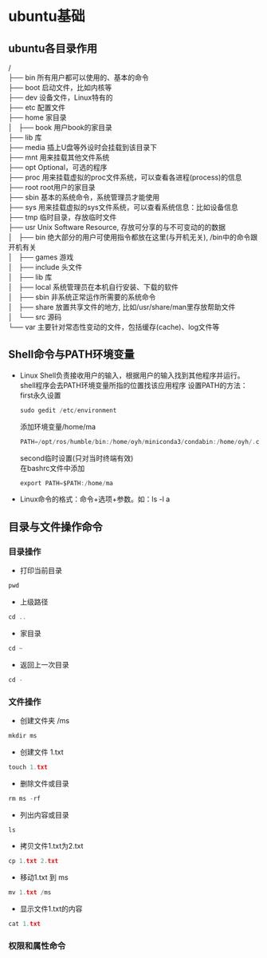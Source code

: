 # ubuntu基础
## ubuntu各目录作用

 /  
 ├── bin          所有用户都可以使用的、基本的命令  
 ├── boot         启动文件，比如内核等  
 ├── dev          设备文件，Linux特有的  
 ├── etc          配置文件  
 ├── home         家目录  
 │   ├── book     用户book的家目录  
 ├── lib          库  
 ├── media        插上U盘等外设时会挂载到该目录下  
 ├── mnt          用来挂载其他文件系统  
 ├── opt          Optional，可选的程序  
 ├── proc         用来挂载虚拟的proc文件系统，可以查看各进程(process)的信息  
 ├── root         root用户的家目录  
 ├── sbin         基本的系统命令，系统管理员才能使用  
 ├── sys          用来挂载虚拟的sys文件系统，可以查看系统信息：比如设备信息  
 ├── tmp          临时目录，存放临时文件  
 ├── usr          Unix Software Resource, 存放可分享的与不可变动的的数据  
 │   ├── bin      绝大部分的用户可使用指令都放在这里(与开机无关), /bin中的命令跟开机有关  
 │   ├── games    游戏  
 │   ├── include  头文件  
 │   ├── lib      库  
 │   ├── local    系统管理员在本机自行安装、下载的软件  
 │   ├── sbin     非系统正常运作所需要的系统命令  
 │   ├── share    放置共享文件的地方, 比如/usr/share/man里存放帮助文件  
 │   └── src      源码  
 └── var          主要针对常态性变动的文件，包括缓存(cache)、log文件等  
## Shell命令与PATH环境变量
- Linux Shell负责接收用户的输入，根据用户的输入找到其他程序并运行。shell程序会去PATH环境变量所指的位置找该应用程序
  设置PATH的方法：  
  first永久设置
  ```C
  sudo gedit /etc/environment
  ```
  添加环境变量/home/ma
  ```C
  PATH=/opt/ros/humble/bin:/home/oyh/miniconda3/condabin:/home/oyh/.cargo/bin:/usr/local/sbin:/usr/local/bin:/usr/sbin:/usr/bin:/sbin:/bin:/usr/games:/usr/local/games:/snap/bin:/snap/bin:/home/ma
  ```
  second临时设置(只对当时终端有效)    
  在bashrc文件中添加
  ```C
  export PATH=$PATH:/home/ma
  ```  
- Linux命令的格式：命令+选项+参数。如：ls -l a
## 目录与文件操作命令
### 目录操作
- 打印当前目录
```C
pwd
```
- 上级路径
```C
cd ..
```
- 家目录
```C
cd ~
```
- 返回上一次目录
```C
cd -
```
### 文件操作
- 创建文件夹 /ms
```C
mkdir ms
```
- 创建文件 1.txt
```C
touch 1.txt
```
- 删除文件或目录
```C
rm ms -rf
```
- 列出内容或目录
```C
ls 
```
- 拷贝文件1.txt为2.txt
```C
cp 1.txt 2.txt
```
- 移动1.txt 到 ms
```C
mv 1.txt /ms
```
- 显示文件1.txt的内容
```C
cat 1.txt
```
### 权限和属性命令

